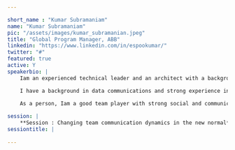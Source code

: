 ```yaml
---

short_name : "Kumar Subramaniam"
name: "Kumar Subramaniam"
pic: "/assets/images/kumar_subramanian.jpeg"
title: "Global Program Manager, ABB"
linkedin: "https://www.linkedin.com/in/espookumar/"
twitter: "#"
featured: true
active: Y
speakerbio: |
    Iam an experienced technical leader and an architect with a background in many different programming languages, technologies, and platforms. I have worked successfully at the highest level across a number of domains including manufacturing, banking, telecoms, and Marine.

    I have a background in data communications and strong experience in system integration and in troubleshooting complex systems under field conditions.

    As a person, Iam a good team player with strong social and communication skills.
    
session: |
    **Session : Changing team communication dynamics in the new normal**    
sessiontitle: |
    
---
```



